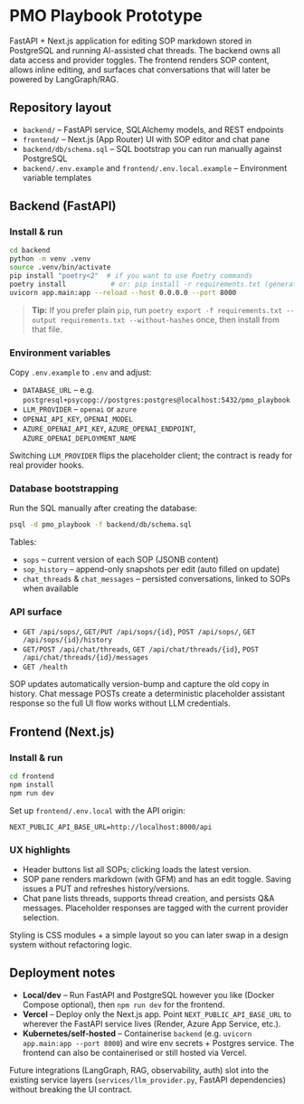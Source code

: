 # PMO Playbook Prototype

FastAPI + Next.js application for editing SOP markdown stored in PostgreSQL and running AI-assisted chat threads. The backend owns all data access and provider toggles. The frontend renders SOP content, allows inline editing, and surfaces chat conversations that will later be powered by LangGraph/RAG.

## Repository layout

- `backend/` – FastAPI service, SQLAlchemy models, and REST endpoints
- `frontend/` – Next.js (App Router) UI with SOP editor and chat pane
- `backend/db/schema.sql` – SQL bootstrap you can run manually against PostgreSQL
- `backend/.env.example` and `frontend/.env.local.example` – Environment variable templates

## Backend (FastAPI)

### Install & run

```bash
cd backend
python -m venv .venv
source .venv/bin/activate
pip install "poetry<2"  # if you want to use Poetry commands
poetry install           # or: pip install -r requirements.txt (generate via `poetry export`)
uvicorn app.main:app --reload --host 0.0.0.0 --port 8000
```

> **Tip:** If you prefer plain `pip`, run `poetry export -f requirements.txt --output requirements.txt --without-hashes` once, then install from that file.

### Environment variables

Copy `.env.example` to `.env` and adjust:

- `DATABASE_URL` – e.g. `postgresql+psycopg://postgres:postgres@localhost:5432/pmo_playbook`
- `LLM_PROVIDER` – `openai` or `azure`
- `OPENAI_API_KEY`, `OPENAI_MODEL`
- `AZURE_OPENAI_API_KEY`, `AZURE_OPENAI_ENDPOINT`, `AZURE_OPENAI_DEPLOYMENT_NAME`

Switching `LLM_PROVIDER` flips the placeholder client; the contract is ready for real provider hooks.

### Database bootstrapping

Run the SQL manually after creating the database:

```bash
psql -d pmo_playbook -f backend/db/schema.sql
```

Tables:

- `sops` – current version of each SOP (JSONB content)
- `sop_history` – append-only snapshots per edit (auto filled on update)
- `chat_threads` & `chat_messages` – persisted conversations, linked to SOPs when available

### API surface

- `GET /api/sops/`, `GET/PUT /api/sops/{id}`, `POST /api/sops/`, `GET /api/sops/{id}/history`
- `GET/POST /api/chat/threads`, `GET /api/chat/threads/{id}`, `POST /api/chat/threads/{id}/messages`
- `GET /health`

SOP updates automatically version-bump and capture the old copy in history. Chat message POSTs create a deterministic placeholder assistant response so the full UI flow works without LLM credentials.

## Frontend (Next.js)

### Install & run

```bash
cd frontend
npm install
npm run dev
```

Set up `frontend/.env.local` with the API origin:

```
NEXT_PUBLIC_API_BASE_URL=http://localhost:8000/api
```

### UX highlights

- Header buttons list all SOPs; clicking loads the latest version.
- SOP pane renders markdown (with GFM) and has an edit toggle. Saving issues a PUT and refreshes history/versions.
- Chat pane lists threads, supports thread creation, and persists Q&A messages. Placeholder responses are tagged with the current provider selection.

Styling is CSS modules + a simple layout so you can later swap in a design system without refactoring logic.

## Deployment notes

- **Local/dev** – Run FastAPI and PostgreSQL however you like (Docker Compose optional), then `npm run dev` for the frontend.
- **Vercel** – Deploy only the Next.js app. Point `NEXT_PUBLIC_API_BASE_URL` to wherever the FastAPI service lives (Render, Azure App Service, etc.).
- **Kubernetes/self-hosted** – Containerise `backend` (e.g. `uvicorn app.main:app --port 8000`) and wire env secrets + Postgres service. The frontend can also be containerised or still hosted via Vercel.

Future integrations (LangGraph, RAG, observability, auth) slot into the existing service layers (`services/llm_provider.py`, FastAPI dependencies) without breaking the UI contract.
